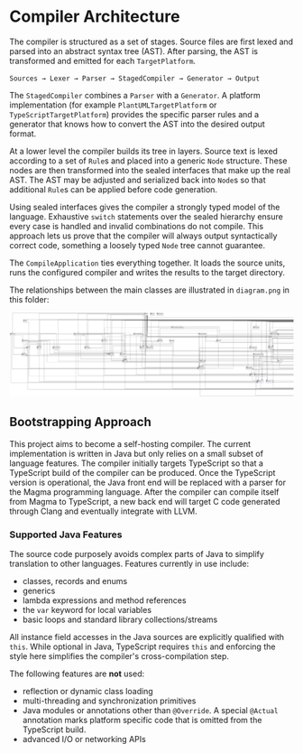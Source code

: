# Compiler Architecture

The compiler is structured as a set of stages. Source files are first lexed and parsed into an abstract syntax tree (AST). After parsing, the AST is transformed and emitted for each `TargetPlatform`.

```
Sources → Lexer → Parser → StagedCompiler → Generator → Output
```

The `StagedCompiler` combines a `Parser` with a `Generator`. A platform implementation (for example `PlantUMLTargetPlatform` or `TypeScriptTargetPlatform`) provides the specific parser rules and a generator that knows how to convert the AST into the desired output format.

At a lower level the compiler builds its tree in layers. Source text is lexed according to a set of `Rule`s and placed into a generic `Node` structure. These nodes are then transformed into the sealed interfaces that make up the real AST. The AST may be adjusted and serialized back into `Node`s so that additional `Rule`s can be applied before code generation.

Using sealed interfaces gives the compiler a strongly typed model of the language. Exhaustive `switch` statements over the sealed hierarchy ensure every case is handled and invalid combinations do not compile. This approach lets us prove that the compiler will always output syntactically correct code, something a loosely typed `Node` tree cannot guarantee.

The `CompileApplication` ties everything together. It loads the source units, runs the configured compiler and writes the results to the target directory.

The relationships between the main classes are illustrated in `diagram.png` in this folder:

![Architecture Diagram](diagram.png)

## Bootstrapping Approach

This project aims to become a self-hosting compiler. The current implementation
is written in Java but only relies on a small subset of language features. The
compiler initially targets TypeScript so that a TypeScript build of the compiler
can be produced. Once the TypeScript version is operational, the Java front end
will be replaced with a parser for the Magma programming language. After the
compiler can compile itself from Magma to TypeScript, a new back end will target
C code generated through Clang and eventually integrate with LLVM.

### Supported Java Features

The source code purposely avoids complex parts of Java to simplify translation
to other languages. Features currently in use include:

- classes, records and enums
- generics
- lambda expressions and method references
- the `var` keyword for local variables
- basic loops and standard library collections/streams

All instance field accesses in the Java sources are explicitly qualified with
`this`. While optional in Java, TypeScript requires `this` and enforcing the
style here simplifies the compiler's cross-compilation step.

The following features are **not** used:

- reflection or dynamic class loading
- multi-threading and synchronization primitives
- Java modules or annotations other than `@Override`. A special `@Actual` annotation marks platform specific code that is omitted from the TypeScript build.
- advanced I/O or networking APIs
